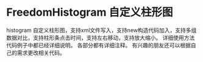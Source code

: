 FreedomHistogram 自定义柱形图
================

histogram
自定义柱形图，支持xml文件写入，支持new构造代码加入，支持多组数据对比，支持柱形条点击时间，支持左右移动，支持放大缩小。
详细使用方法代码例子中都已经详细说明。
各部分都有详细注释。
有兴趣的朋友还可以根据自己的需求更改相关代码。

